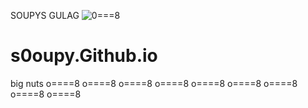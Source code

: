 



SOUPYS GULAG
![0===8](https://i.kym-cdn.com/photos/images/newsfeed/002/444/001/a3e.jpg)

# s0oupy.Github.io
big nuts
o====8
o====8
o====8
o====8
o====8
o====8
o====8
o====8
o====8
